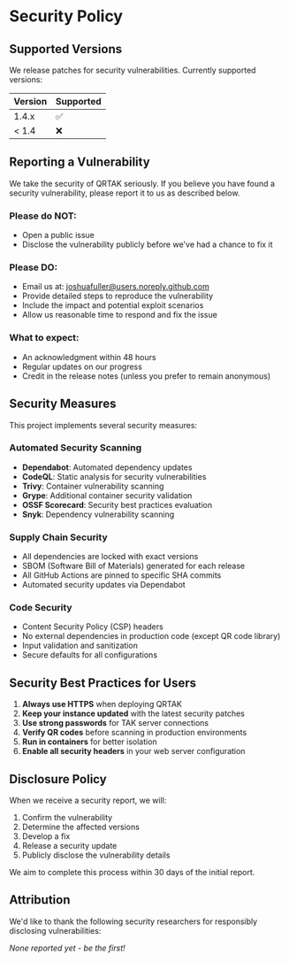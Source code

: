 # Security Policy

## Supported Versions

We release patches for security vulnerabilities. Currently supported versions:

| Version | Supported          |
| ------- | ------------------ |
| 1.4.x   | :white_check_mark: |
| < 1.4   | :x:                |

## Reporting a Vulnerability

We take the security of QRTAK seriously. If you believe you have found a security vulnerability, please report it to us as described below.

### Please do NOT:
- Open a public issue
- Disclose the vulnerability publicly before we've had a chance to fix it

### Please DO:
- Email us at: joshuafuller@users.noreply.github.com
- Provide detailed steps to reproduce the vulnerability
- Include the impact and potential exploit scenarios
- Allow us reasonable time to respond and fix the issue

### What to expect:
- An acknowledgment within 48 hours
- Regular updates on our progress
- Credit in the release notes (unless you prefer to remain anonymous)

## Security Measures

This project implements several security measures:

### Automated Security Scanning
- **Dependabot**: Automated dependency updates
- **CodeQL**: Static analysis for security vulnerabilities
- **Trivy**: Container vulnerability scanning
- **Grype**: Additional container security validation
- **OSSF Scorecard**: Security best practices evaluation
- **Snyk**: Dependency vulnerability scanning

### Supply Chain Security
- All dependencies are locked with exact versions
- SBOM (Software Bill of Materials) generated for each release
- All GitHub Actions are pinned to specific SHA commits
- Automated security updates via Dependabot

### Code Security
- Content Security Policy (CSP) headers
- No external dependencies in production code (except QR code library)
- Input validation and sanitization
- Secure defaults for all configurations

## Security Best Practices for Users

1. **Always use HTTPS** when deploying QRTAK
2. **Keep your instance updated** with the latest security patches
3. **Use strong passwords** for TAK server connections
4. **Verify QR codes** before scanning in production environments
5. **Run in containers** for better isolation
6. **Enable all security headers** in your web server configuration

## Disclosure Policy

When we receive a security report, we will:

1. Confirm the vulnerability
2. Determine the affected versions
3. Develop a fix
4. Release a security update
5. Publicly disclose the vulnerability details

We aim to complete this process within 30 days of the initial report.

## Attribution

We'd like to thank the following security researchers for responsibly disclosing vulnerabilities:

_None reported yet - be the first!_